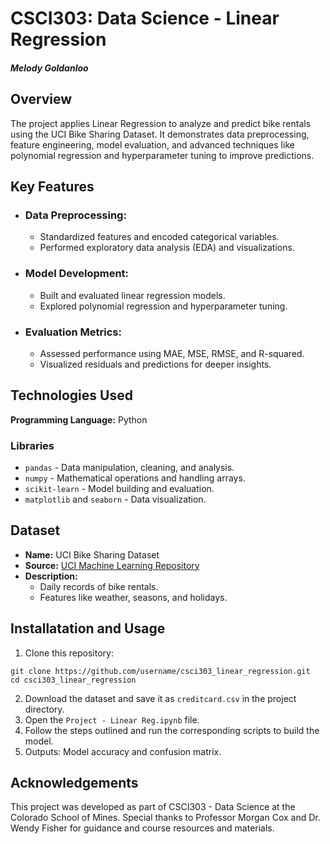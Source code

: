 # CSCI303: Data Science - Linear Regression

#### *Melody Goldanloo*

## Overview
The project applies Linear Regression to analyze and predict bike rentals using the UCI Bike Sharing Dataset. It demonstrates data preprocessing, feature engineering, model evaluation, and advanced techniques like polynomial regression and hyperparameter tuning to improve predictions.

## Key Features
- ### Data Preprocessing:
    - Standardized features and encoded categorical variables.
    - Performed exploratory data analysis (EDA) and visualizations.
- ### Model Development:
    - Built and evaluated linear regression models.
    - Explored polynomial regression and hyperparameter tuning.
 - ### Evaluation Metrics:
     - Assessed performance using MAE, MSE, RMSE, and R-squared.
     - Visualized residuals and predictions for deeper insights.

## Technologies Used
**Programming Language:** Python

### Libraries
- `pandas` - Data manipulation, cleaning, and analysis.
- `numpy` - Mathematical operations and handling arrays.
- `scikit-learn` - Model building and evaluation.
- `matplotlib` and `seaborn` - Data visualization.

## Dataset
- **Name:** UCI Bike Sharing Dataset
- **Source:** [UCI Machine Learning Repository](https://archive.ics.uci.edu/ml/datasets/Bike+Sharing+Dataset)
- **Description:**
    - Daily records of bike rentals.
    - Features like weather, seasons, and holidays.

## Installatation and Usage
1. Clone this repository:
  ```
  git clone https://github.com/username/csci303_linear_regression.git
  cd csci303_linear_regression
  ```
2. Download the dataset and save it as `creditcard.csv` in the project directory.
3. Open the `Project - Linear Reg.ipynb` file.
4. Follow the steps outlined and run the corresponding scripts to build the model.
6. Outputs: Model accuracy and confusion matrix.

## Acknowledgements
This project was developed as part of CSCI303 - Data Science at the Colorado School of Mines. Special thanks to Professor Morgan Cox and Dr. Wendy Fisher for guidance and course resources and materials.
